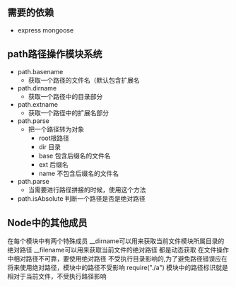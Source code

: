 ## 需要的依赖
  - express mongoose

## path路径操作模块系统
  - path.basename
    + 获取一个路径的文件名（默认包含扩展名
  - path.dirname
    + 获取一个路径中的目录部分
  - path.extname
    + 获取一个路径中的扩展名部分
  - path.parse
    + 把一个路径转为对象
      + root根路径
      + dir 目录
      + base 包含后缀名的文件名
      + ext 后缀名
      + name 不包含后缀名的文件名
  - path.parse
    + 当需要进行路径拼接的时候，使用这个方法
  - path.isAbsolute 判断一个路径是否是绝对路径
## Node中的其他成员
 在每个模块中有两个特殊成员
  __dirname可以用来获取当前文件模块所属目录的绝对路径
  __filename可以用来获取当前文件的绝对路径
   都是动态获取
  在文件操作中相对路径不可靠，要使用绝对路径
  不受执行目录影响的,为了避免路径错误应在将来使用绝对路径，模块中的路径不受影响
  require("./a") 模块中的路径标识就是相对于当前文件，不受执行路径影响